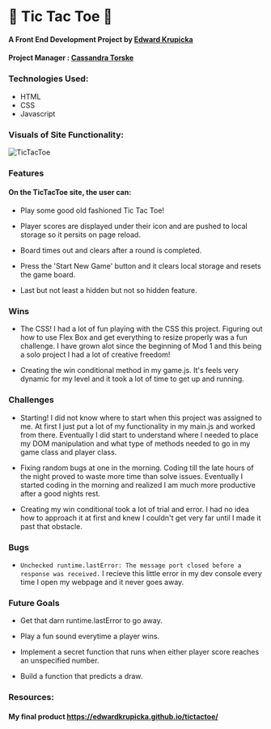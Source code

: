 # 🎃  Tic Tac Toe  🎃

  #### A Front End Development Project by [Edward Krupicka](https://github.com/edwardkrupicka)
 
  #### Project Manager : [Cassandra Torske](https://github.com/CassandraGoose)

### Technologies Used:
- HTML
- CSS
- Javascript

### Visuals of Site Functionality:
![TicTacToe](https://user-images.githubusercontent.com/87044013/135191237-e1f2c0e7-d866-407d-9079-39bf1bea9fcf.gif)

### Features

#### On the TicTacToe site, the user can:


  * Play some good old fashioned Tic Tac Toe!

  * Player scores are displayed under their icon and are pushed to local storage so it persits on page reload.

  * Board times out and clears after a round is completed.

  * Press the 'Start New Game' button and it clears local storage and resets the game board.

  * Last but not least a hidden but not so hidden feature.

### Wins
* The CSS! I had a lot of fun playing with the CSS this project. Figuring out how to use Flex Box and get everything to resize properly was a fun challenge. I have grown alot since the beginning of Mod 1 and this being a solo project I had a lot of creative freedom!

* Creating the win conditional method in my game.js. It's feels very dynamic for my level and it took a lot of time to get up and running.

### Challenges
* Starting! I did not know where to start when this project was assigned to me. At first I just put a lot of my functionality in my main.js and worked from there. Eventually I did start to understand where I needed to place my DOM manipulation and what type of methods needed to go in my game class and player class. 

* Fixing random bugs at one in the morning. Coding till the late hours of the night proved to waste more time than solve issues. Eventually I started coding in the morning and realized I am much more productive after a good nights rest.

* Creating my win conditional took a lot of trial and error. I had no idea how to approach it at first and knew I couldn't get very far until I made it past that obstacle.

### Bugs

* `Unchecked runtime.lastError: The message port closed before a response was received.` I recieve this little error in my dev console every time I open my webpage and it never goes away.

### Future Goals
* Get that darn runtime.lastError to go away.

* Play a fun sound everytime a player wins.

* Implement a secret function that runs when either player score reaches an unspecified number.

* Build a function that predicts a draw.

### Resources:
#### My final product https://edwardkrupicka.github.io/tictactoe/
